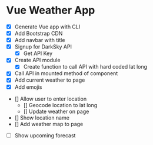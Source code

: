 # Vue Weather App

- [x] Generate Vue app with CLI
- [x] Add Bootstrap CDN
- [x] Add navbar with title
- [x] Signup for DarkSky API
  - [x] Get API Key
- [x] Create API module
  - [x] Create function to call API with hard coded lat long
- [x] Call API in mounted method of component
- [x] Add current weather to page
- [x] Add emojis
- [] Allow user to enter location
  - [] Geocode location to lat long
  - [] Update weather on page
- [] Show location name
- [] Add weather map to page
- [ ] Show upcoming forecast
